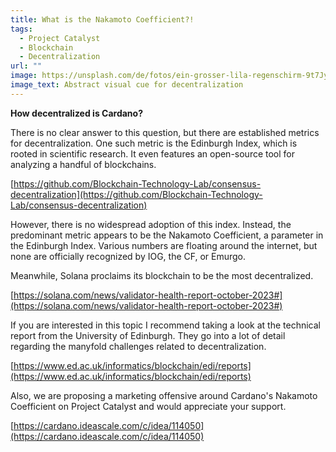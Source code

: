 ```yaml
---
title: What is the Nakamoto Coefficient?!
tags:
  - Project Catalyst
  - Blockchain
  - Decentralization
url: ""
image: https://unsplash.com/de/fotos/ein-grosser-lila-regenschirm-9t7JyZTUCuE
image_text: Abstract visual cue for decentralization
---
```


**How decentralized is Cardano?**

There is no clear answer to this question, but there are established metrics for decentralization. One such metric is the Edinburgh Index, which is rooted in scientific research. It even features an open-source tool for analyzing a handful of blockchains.

[https://github.com/Blockchain-Technology-Lab/consensus-decentralization](https://github.com/Blockchain-Technology-Lab/consensus-decentralization)

However, there is no widespread adoption of this index. Instead, the predominant metric appears to be the Nakamoto Coefficient, a parameter in the Edinburgh Index. Various numbers are floating around the internet, but none are officially recognized by IOG, the CF, or Emurgo.

Meanwhile, Solana proclaims its blockchain to be the most decentralized.

[https://solana.com/news/validator-health-report-october-2023#](https://solana.com/news/validator-health-report-october-2023#)

If you are interested in this topic I recommend taking a look at the technical report from the University of Edinburgh. They go into a lot of detail regarding the manyfold challenges related to decentralization.

[https://www.ed.ac.uk/informatics/blockchain/edi/reports](https://www.ed.ac.uk/informatics/blockchain/edi/reports)

Also, we are proposing a marketing offensive around Cardano's Nakamoto Coefficient on Project Catalyst and would appreciate your support.

[https://cardano.ideascale.com/c/idea/114050](https://cardano.ideascale.com/c/idea/114050)
